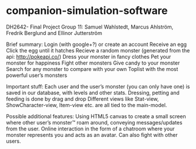 # companion-simulation-software
DH2642- Final Project 
Group 11: Samuel Wahlstedt, Marcus Ahlström, Fredrik Berglund and Ellinor Jutterström

Brief summary:
Login (with google+?) or create an account
Receive an egg
Click the egg until it hatches
Recieve a random monster (generated from the api: http://pokeapi.co/)
Dress your monster in fancy clothes
Pet your monster for happiness
Fight other monsters
Give candy to your monster
Search for any monster to compare with your own
Toplist with the most powerful user’s monsters

Important stuff:
Each user and the user’s monster (you can only have one) is saved in our database, with levels and other stats.
Dressing, petting and feeding is done by drag and drop
Different views like Stat-view, ShowCharacter-view, Item-view etc. are all tied to the main-model.

Possible additional features:
Using  HTML5 canvas to create a small screen where other user’s monster™ roam around, conveying messages/updates from the user.
Online interaction in the form of a chatroom where your monster represents you and acts as an avatar. Can also fight with other users.
